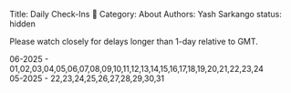 Title: Daily Check-Ins 🐤 
Category: About
Authors: Yash Sarkango
status: hidden


Please watch closely for delays longer than 1-day relative to GMT.

06-2025 - 01,02,03,04,05,06,07,08,09,10,11,12,13,14,15,16,17,18,19,20,21,22,23,24  
05-2025 - 22,23,24,25,26,27,28,29,30,31

